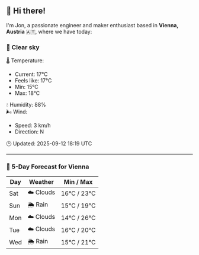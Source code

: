 ## 👋 Hi there!

I'm Jon, a passionate engineer and maker enthusiast based in **Vienna, Austria** 🇦🇹, where we have today:

### 🌙 Clear sky 

🌡️ Temperature: 
* Current: 17°C
* Feels like: 17°C
* Min: 15°C 
* Max: 18°C  

💧 Humidity: 88%  
🌬️ Wind: 
* Speed: 3 km/h 
* Direction: N  

🕒 Updated: 2025-09-12 18:19 UTC

---

### 📅 5-Day Forecast for Vienna

| Day | Weather | Min / Max |
|-----|---------|------------|
| Sat | ☁️ Clouds | 16°C / 23°C |
| Sun | 🌦️ Rain | 15°C / 19°C |
| Mon | ☁️ Clouds | 14°C / 26°C |
| Tue | ☁️ Clouds | 16°C / 20°C |
| Wed | 🌦️ Rain | 15°C / 21°C |
